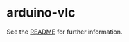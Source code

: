 # arduino-vlc

See the [README](https://github.com/COMSYS-VLC/documentation/blob/master/README.md) for further information.
